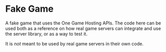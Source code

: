 # Fake Game

A fake game that uses the One Game Hosting APIs. The code here can be used both as a reference on how real game servers can integrate and use the server library, or as a way to test it.

It is *not* meant to be used by real game servers in their own code.